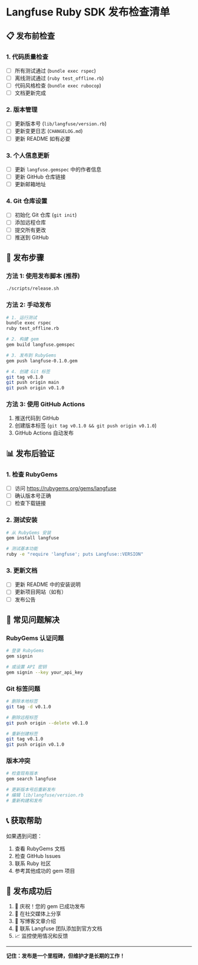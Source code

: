 # Langfuse Ruby SDK 发布检查清单

## 📋 发布前检查

### 1. 代码质量检查
- [ ] 所有测试通过 (`bundle exec rspec`)
- [ ] 离线测试通过 (`ruby test_offline.rb`)
- [ ] 代码风格检查 (`bundle exec rubocop`)
- [ ] 文档更新完成

### 2. 版本管理
- [ ] 更新版本号 (`lib/langfuse/version.rb`)
- [ ] 更新变更日志 (`CHANGELOG.md`)
- [ ] 更新 README 如有必要

### 3. 个人信息更新
- [ ] 更新 `langfuse.gemspec` 中的作者信息
- [ ] 更新 GitHub 仓库链接
- [ ] 更新邮箱地址

### 4. Git 仓库设置
- [ ] 初始化 Git 仓库 (`git init`)
- [ ] 添加远程仓库
- [ ] 提交所有更改
- [ ] 推送到 GitHub

## 🚀 发布步骤

### 方法 1: 使用发布脚本 (推荐)
```bash
./scripts/release.sh
```

### 方法 2: 手动发布
```bash
# 1. 运行测试
bundle exec rspec
ruby test_offline.rb

# 2. 构建 gem
gem build langfuse.gemspec

# 3. 发布到 RubyGems
gem push langfuse-0.1.0.gem

# 4. 创建 Git 标签
git tag v0.1.0
git push origin main
git push origin v0.1.0
```

### 方法 3: 使用 GitHub Actions
1. 推送代码到 GitHub
2. 创建版本标签 (`git tag v0.1.0 && git push origin v0.1.0`)
3. GitHub Actions 自动发布

## 📊 发布后验证

### 1. 检查 RubyGems
- [ ] 访问 https://rubygems.org/gems/langfuse
- [ ] 确认版本号正确
- [ ] 检查下载链接

### 2. 测试安装
```bash
# 从 RubyGems 安装
gem install langfuse

# 测试基本功能
ruby -e "require 'langfuse'; puts Langfuse::VERSION"
```

### 3. 更新文档
- [ ] 更新 README 中的安装说明
- [ ] 更新项目网站（如有）
- [ ] 发布公告

## 🔧 常见问题解决

### RubyGems 认证问题
```bash
# 登录 RubyGems
gem signin

# 或设置 API 密钥
gem signin --key your_api_key
```

### Git 标签问题
```bash
# 删除本地标签
git tag -d v0.1.0

# 删除远程标签
git push origin --delete v0.1.0

# 重新创建标签
git tag v0.1.0
git push origin v0.1.0
```

### 版本冲突
```bash
# 检查现有版本
gem search langfuse

# 更新版本号后重新发布
# 编辑 lib/langfuse/version.rb
# 重新构建和发布
```

## 📞 获取帮助

如果遇到问题：
1. 查看 RubyGems 文档
2. 检查 GitHub Issues
3. 联系 Ruby 社区
4. 参考其他成功的 gem 项目

## 🎉 发布成功后

1. 🎊 庆祝！您的 gem 已成功发布
2. 📢 在社交媒体上分享
3. 📝 写博客文章介绍
4. 🔗 联系 Langfuse 团队添加到官方文档
5. 📈 监控使用情况和反馈

---

**记住：发布是一个里程碑，但维护才是长期的工作！** 